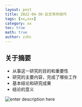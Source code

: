 ```yaml
---
layout: post
title: 2022-04-30-论文写作技巧 
tags: [xx,xxx]
category: xx
toc: true
math: true
author: zzhc
---
```



## 关于摘要

 - 从事这一研究的目的和重要性
 - 研究的主要内容，完成了哪些工作
 - 基本结论和研究成果
 - 结论的意义

![enter description here](http://img.zzhc321.xyz/blog/1651281786788.png)
